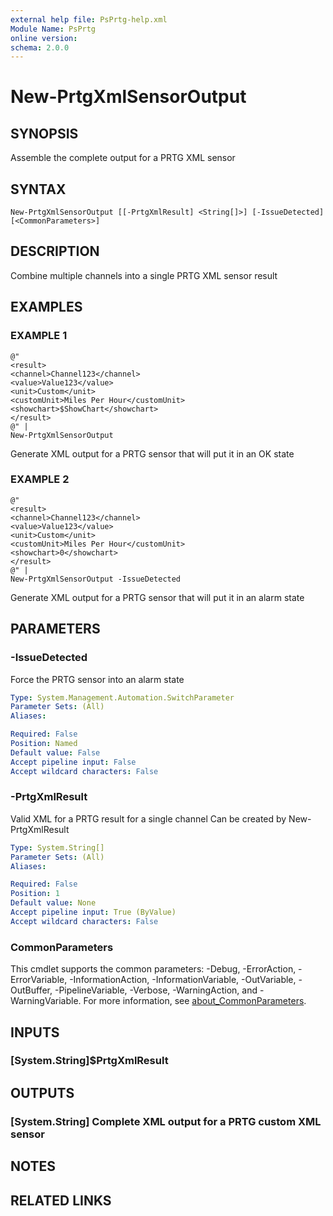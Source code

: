 ```yaml
---
external help file: PsPrtg-help.xml
Module Name: PsPrtg
online version:
schema: 2.0.0
---
```


# New-PrtgXmlSensorOutput

## SYNOPSIS
Assemble the complete output for a PRTG XML sensor

## SYNTAX

```
New-PrtgXmlSensorOutput [[-PrtgXmlResult] <String[]>] [-IssueDetected] [<CommonParameters>]
```

## DESCRIPTION
Combine multiple channels into a single PRTG XML sensor result

## EXAMPLES

### EXAMPLE 1
```
@"
<result>
<channel>Channel123</channel>
<value>Value123</value>
<unit>Custom</unit>
<customUnit>Miles Per Hour</customUnit>
<showchart>$ShowChart</showchart>
</result>
@" |
New-PrtgXmlSensorOutput
```

Generate XML output for a PRTG sensor that will put it in an OK state

### EXAMPLE 2
```
@"
<result>
<channel>Channel123</channel>
<value>Value123</value>
<unit>Custom</unit>
<customUnit>Miles Per Hour</customUnit>
<showchart>0</showchart>
</result>
@" |
New-PrtgXmlSensorOutput -IssueDetected
```

Generate XML output for a PRTG sensor that will put it in an alarm state

## PARAMETERS

### -IssueDetected
Force the PRTG sensor into an alarm state

```yaml
Type: System.Management.Automation.SwitchParameter
Parameter Sets: (All)
Aliases:

Required: False
Position: Named
Default value: False
Accept pipeline input: False
Accept wildcard characters: False
```

### -PrtgXmlResult
Valid XML for a PRTG result for a single channel
Can be created by New-PrtgXmlResult

```yaml
Type: System.String[]
Parameter Sets: (All)
Aliases:

Required: False
Position: 1
Default value: None
Accept pipeline input: True (ByValue)
Accept wildcard characters: False
```

### CommonParameters
This cmdlet supports the common parameters: -Debug, -ErrorAction, -ErrorVariable, -InformationAction, -InformationVariable, -OutVariable, -OutBuffer, -PipelineVariable, -Verbose, -WarningAction, and -WarningVariable. For more information, see [about_CommonParameters](http://go.microsoft.com/fwlink/?LinkID=113216).

## INPUTS

### [System.String]$PrtgXmlResult
## OUTPUTS

### [System.String] Complete XML output for a PRTG custom XML sensor
## NOTES

## RELATED LINKS
